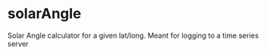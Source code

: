 # solarAngle
Solar Angle calculator for a given lat/long. Meant for logging to a time series server
